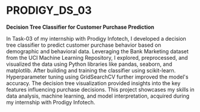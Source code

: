 # PRODIGY_DS_03 
**Decision Tree Classifier for Customer Purchase Prediction**

In Task-03 of my internship with Prodigy Infotech, I developed a decision tree classifier to predict customer purchase behavior based on demographic and behavioral data. Leveraging the Bank Marketing dataset from the UCI Machine Learning Repository, I explored, preprocessed, and visualized the data using Python libraries like pandas, seaborn, and matplotlib. After building and training the classifier using scikit-learn. Hyperparameter tuning using GridSearchCV further improved the model's accuracy. The decision tree visualization provided insights into the key features influencing purchase decisions. This project showcases my skills in data analysis, machine learning, and model interpretation, acquired during my internship with Prodigy Infotech.

